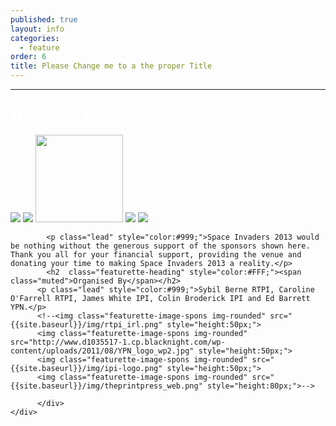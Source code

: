 ```yaml
---
published: true
layout: info
categories: 
  - feature
order: 6
title: Please Change me to a the proper Title
---
```


<div class="black">
	<hr class="featurette-divider">
	<div class="container">
		<div id="sponsors" class="featurette">
		  <h2  class="featurette-heading" style="color:#FFF;">Thank you, <span class="muted">to our lovely sponsors!</span></h2>
		  	<img class="featurette-image-spons img-rounded" src="http://www.dublincity.ie/Pages/Welcome/defaultpagecontent/images/ShortLogo.png" style="max-height:250px;">
			<img class="featurette-image-spons img-rounded" src="{{site.baseurl}}/img/arc_logo.png" style="max-height:140px;">
			<img class="featurette-image-spons img-rounded" src="{{site.baseurl}}/img/ipi-logo.png" style="height:140px;">
			<img class="featurette-image-spons img-rounded" src="{{site.baseurl}}/img/rtpi_irl.png" style="max-height:100px;">
            <img class="featurette-image-spons img-rounded" src="{{site.baseurl}}/media/masterplan.png" style="max-height:100px;">

			
			<p class="lead" style="color:#999;">Space Invaders 2013 would be nothing without the generous support of the sponsors shown here. Thank you all for your financial support, providing the venue and donating your time to making Space Invaders 2013 a reality.</p>
			<h2  class="featurette-heading" style="color:#FFF;"><span class="muted">Organised By</span></h2>
          <p class="lead" style="color:#999;">Sybil Berne RTPI, Caroline O'Farrell RTPI, James White IPI, Colin Broderick IPI and Ed Barrett YPN.</p>
          <!--<img class="featurette-image-spons img-rounded" src="{{site.baseurl}}/img/rtpi_irl.png" style="height:50px;">
          <img class="featurette-image-spons img-rounded" src="http://www.d1035517-1.cp.blacknight.com/wp-content/uploads/2011/08/YPN_logo_wp2.jpg" style="height:50px;">
		  <img class="featurette-image-spons img-rounded" src="{{site.baseurl}}/img/ipi-logo.png" style="height:50px;">
		  <img class="featurette-image-spons img-rounded" src="{{site.baseurl}}/img/theprintpress_web.png" style="height:80px;">-->
	        
	      </div>	
	</div>				
</div>